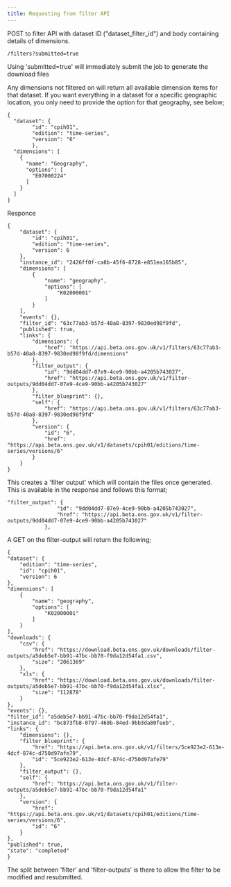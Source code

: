 ```yaml
---
title: Requesting from filter API
---
```


POST to filter API with dataset ID ("dataset_filter_id") and body containing details of dimensions. 

    /filters?submitted=true

Using 'submitted=true' will immediately submit the job to generate the download files

Any dimensions not filtered on will return all available dimension items for that dataset. 
If you want everything in a dataset for a specific geographic location, you only need to provide the option for that geography, see below;

    {
      "dataset": {
		    "id": "cpih01",
		    "edition": "time-series",
		    "version": "6"
			},
      "dimensions": [
        {
          "name": "Geography",
          "options": [
            "E07000224"
          ]
        }
      ]
    }

Responce

    {
        "dataset": {
            "id": "cpih01",
            "edition": "time-series",
            "version": 6
        },
        "instance_id": "2426ff0f-ca8b-45f6-8728-e851ea165b85",
        "dimensions": [
            {
                "name": "geography",
                "options": [
                    "K02000001"
                ]
            }
        ],
        "events": {},
        "filter_id": "63c77ab3-b57d-40a8-8397-9830ed98f9fd",
        "published": true,
        "links": {
            "dimensions": {
                "href": "https://api.beta.ons.gov.uk/v1/filters/63c77ab3-b57d-40a8-8397-9830ed98f9fd/dimensions"
            },
            "filter_output": {
                "id": "9dd04dd7-07e9-4ce9-90bb-a4205b743027",
                "href": "https://api.beta.ons.gov.uk/v1/filter-outputs/9dd04dd7-07e9-4ce9-90bb-a4205b743027"
            },
            "filter_blueprint": {},
            "self": {
                "href": "https://api.beta.ons.gov.uk/v1/filters/63c77ab3-b57d-40a8-8397-9830ed98f9fd"
            },
            "version": {
                "id": "6",
                "href": "https://api.beta.ons.gov.uk/v1/datasets/cpih01/editions/time-series/versions/6"
            }
        }
    }

This creates a 'filter output' which will contain the files once generated. This is available in the response and follows this format;

    "filter_output": {
                    "id": "9dd04dd7-07e9-4ce9-90bb-a4205b743027",
                    "href": "https://api.beta.ons.gov.uk/v1/filter-outputs/9dd04dd7-07e9-4ce9-90bb-a4205b743027"
                },

A GET on the filter-output will return the following;

    {
    "dataset": {
        "edition": "time-series",
        "id": "cpih01",
        "version": 6
    },
    "dimensions": [
        {
            "name": "geography",
            "options": [
                "K02000001"
            ]
        }
    ],
    "downloads": {
        "csv": {
            "href": "https://download.beta.ons.gov.uk/downloads/filter-outputs/a5deb5e7-bb91-47bc-bb70-f9da12d54fa1.csv",
            "size": "2061369"
        },
        "xls": {
            "href": "https://download.beta.ons.gov.uk/downloads/filter-outputs/a5deb5e7-bb91-47bc-bb70-f9da12d54fa1.xlsx",
            "size": "112878"
        }
    },
    "events": {},
    "filter_id": "a5deb5e7-bb91-47bc-bb70-f9da12d54fa1",
    "instance_id": "bc873fb8-0797-469b-84ed-9bb3da80feeb",
    "links": {
        "dimensions": {},
        "filter_blueprint": {
            "href": "https://api.beta.ons.gov.uk/v1/filters/5ce923e2-613e-4dcf-874c-d750d97afe79",
            "id": "5ce923e2-613e-4dcf-874c-d750d97afe79"
        },
        "filter_output": {},
        "self": {
            "href": "https://api.beta.ons.gov.uk/v1/filter-outputs/a5deb5e7-bb91-47bc-bb70-f9da12d54fa1"
        },
        "version": {
            "href": "https://api.beta.ons.gov.uk/v1/datasets/cpih01/editions/time-series/versions/6",
            "id": "6"
        }
    },
    "published": true,
    "state": "completed"
    }


The split between 'filter' and 'filter-outputs' is there to allow the filter to be modified and resubmitted. 